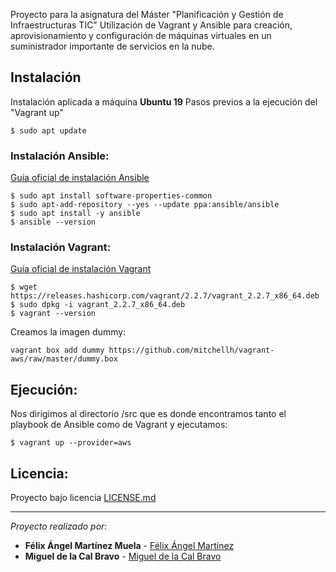 Proyecto para la asignatura del Máster "Planificación y Gestión de Infraestructuras TIC" 
Utilización de Vagrant y Ansible para creación, aprovisionamiento y configuración de máquinas virtuales en un suministrador importante de servicios en la nube.

## Instalación
Instalación aplicada a máquina **Ubuntu 19**
Pasos previos a la ejecución del "Vagrant up"
``` 
$ sudo apt update
```

### Instalación Ansible:
[Guía oficial de instalación Ansible](https://docs.ansible.com/ansible/latest/installation_guide/intro_installation.html#)
```
$ sudo apt install software-properties-common
$ sudo apt-add-repository --yes --update ppa:ansible/ansible
$ sudo apt install -y ansible
$ ansible --version
```

### Instalación Vagrant:
[Guía oficial de instalación Vagrant](https://www.vagrantup.com/docs/installation)
```
$ wget https://releases.hashicorp.com/vagrant/2.2.7/vagrant_2.2.7_x86_64.deb
$ sudo dpkg -i vagrant_2.2.7_x86_64.deb
$ vagrant --version
```
Creamos la imagen dummy:
```
vagrant box add dummy https://github.com/mitchellh/vagrant-aws/raw/master/dummy.box
```

## Ejecución:
Nos dirigimos al directorio /src que es donde encontramos tanto el playbook de Ansible como de Vagrant y ejecutamos:
```
$ vagrant up --provider=aws
```

## Licencia:
Proyecto bajo licencia [LICENSE.md](LICENSE.md)

---
_Proyecto realizado por:_
* **Félix Ángel Martínez Muela** - [Félix Ángel Martínez](https://github.com/FelixAngelMartinez)
* **Miguel de la Cal Bravo** - [Miguel de la Cal Bravo](https://gitlab.com/miguelcal97)
